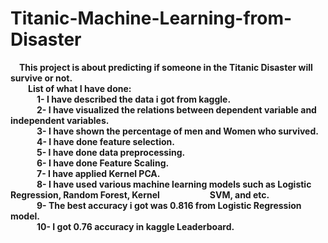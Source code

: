 # Titanic-Machine-Learning-from-Disaster <br />
&emsp;<strong>This project is about predicting if someone in the Titanic Disaster will survive or not.<strong/><br/>
&emsp;&emsp;List of what I have done:<br/>
&emsp;&emsp;&emsp;1- I have described the data i got from kaggle.<br />
&emsp;&emsp;&emsp;2- I have visualized the relations between dependent variable and independent variables.<br />
&emsp;&emsp;&emsp;3- I have shown the percentage of men and Women who survived.<br />
&emsp;&emsp;&emsp;4- I have done feature selection.<br />
&emsp;&emsp;&emsp;5- I have done data preprocessing.<br />
&emsp;&emsp;&emsp;6- I have done Feature Scaling.<br />
&emsp;&emsp;&emsp;7- I have applied Kernel PCA.<br />
&emsp;&emsp;&emsp;8- I have used various machine learning models such as Logistic Regression, Random Forest, Kernel &emsp;&emsp;&emsp;&emsp; &emsp; SVM, and etc.<br />
&emsp;&emsp;&emsp;9- The best accuracy i got was 0.816 from Logistic Regression model.<br />
&emsp;&emsp;&emsp;10- I got 0.76 accuracy in kaggle Leaderboard.<br />
